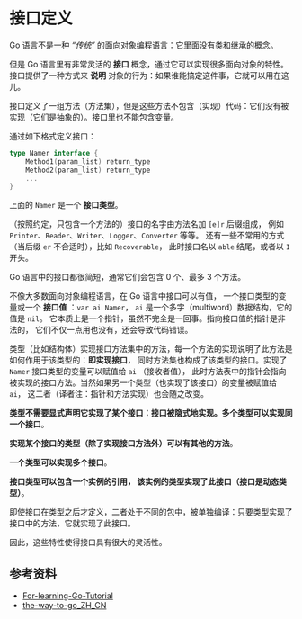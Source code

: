 # 接口定义

Go 语言不是一种 _“传统”_ 的面向对象编程语言：它里面没有类和继承的概念。

但是 Go 语言里有非常灵活的 **接口** 概念，通过它可以实现很多面向对象的特性。接口提供了一种方式来 **说明** 对象的行为：如果谁能搞定这件事，它就可以用在这儿。

接口定义了一组方法（方法集），但是这些方法不包含（实现）代码：它们没有被实现（它们是抽象的）。接口里也不能包含变量。

通过如下格式定义接口：

```go
type Namer interface {
    Method1(param_list) return_type
    Method2(param_list) return_type
    ...
}
```

上面的 `Namer` 是一个 **接口类型**。

（按照约定，只包含一个方法的）接口的名字由方法名加 `[e]r` 后缀组成，
例如 `Printer`、`Reader`、`Writer`、`Logger`、`Converter` 等等。
还有一些不常用的方式（当后缀 `er` 不合适时），比如 `Recoverable`，
此时接口名以 `able` 结尾，或者以 `I` 开头。

Go 语言中的接口都很简短，通常它们会包含 0 个、最多 3 个方法。

不像大多数面向对象编程语言，在 Go 语言中接口可以有值，
一个接口类型的变量或一个 **接口值** ：`var ai Namer`，
`ai` 是一个多字（multiword）数据结构，它的值是 `nil`。
它本质上是一个指针，虽然不完全是一回事。指向接口值的指针是非法的，
它们不仅一点用也没有，还会导致代码错误。

类型（比如结构体）实现接口方法集中的方法，每一个方法的实现说明了此方法是如何作用于该类型的：**即实现接口**，
同时方法集也构成了该类型的接口。实现了 `Namer` 接口类型的变量可以赋值给 `ai` （接收者值），
此时方法表中的指针会指向被实现的接口方法。当然如果另一个类型（也实现了该接口）的变量被赋值给 `ai`，
这二者（译者注：指针和方法实现）也会随之改变。

**类型不需要显式声明它实现了某个接口：接口被隐式地实现。多个类型可以实现同一个接口**。

**实现某个接口的类型（除了实现接口方法外）可以有其他的方法**。

**一个类型可以实现多个接口**。

**接口类型可以包含一个实例的引用， 该实例的类型实现了此接口（接口是动态类型）**。

即使接口在类型之后才定义，二者处于不同的包中，被单独编译：只要类型实现了接口中的方法，它就实现了此接口。

因此，这些特性使得接口具有很大的灵活性。

## 参考资料

- [For-learning-Go-Tutorial](https://github.com/KeKe-Li/For-learning-Go-Tutorial/blob/master/src/chapter06/01.0.md)
- [the-way-to-go_ZH_CN](https://github.com/Unknwon/the-way-to-go_ZH_CN/blob/master/eBook/11.1.md)
